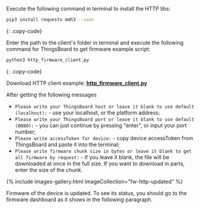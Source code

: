 Execute the following command in terminal to install the HTTP libs:

```bash
pip3 install requests mmh3 --user
```
{: .copy-code}

Enter the path to the client's folder in terminal and execute the following command for ThingsBoard
to get firmware example script:

```bash
python3 http_firmware_client.py 
```
{: .copy-code}

Download HTTP client example: [**http_firmware_client.py**](/docs/{{docsPrefix}}user-guide/resources/firmware/http_firmware_client.py)

After getting the following messages
- `Please write your ThingsBoard host or leave it blank to use default (localhost):` - use your localhost, or the platform address;
- `Please write your ThingsBoard port or leave it blank to use default (8080):` - you can just continue by pressing "enter", or 
input your port number;
- `Please write accessToken for device:` - copy device accessToken from ThingsBoard and paste it into the terminal;
- `Please write firmware chunk size in bytes or leave it blank to get all firmware by request:` - if you leave it blank, the file will be downloaded at once
in the full size. If you want to download in parts, enter the size of the chunk.

{% include images-gallery.html imageCollection="fw-http-updated" %}

Firmware of the device is updated. To see its status, you should go to the firmware dashboard as it shows in the following paragraph.

